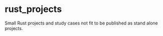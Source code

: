 # rust_projects
Small Rust projects and study cases not fit to be published as stand alone projects.
